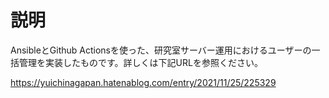 # 説明

AnsibleとGithub Actionsを使った、研究室サーバー運用におけるユーザーの一括管理を実装したものです。詳しくは下記URLを参照ください。


https://yuichinagapan.hatenablog.com/entry/2021/11/25/225329
